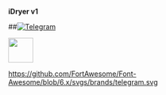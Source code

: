 **iDryer v1**

##[![Telegram](<img src="https://raw.githubusercontent.com/FortAwesome/Font-Awesome/6.x/svgs/brands/telegram.svg" width="50" height="50">)](https://t.me/iDryer)

<img src="https://raw.githubusercontent.com/FortAwesome/Font-Awesome/6.x/svgs/brands/telegram.svg" width="50" height="50">

https://github.com/FortAwesome/Font-Awesome/blob/6.x/svgs/brands/telegram.svg

